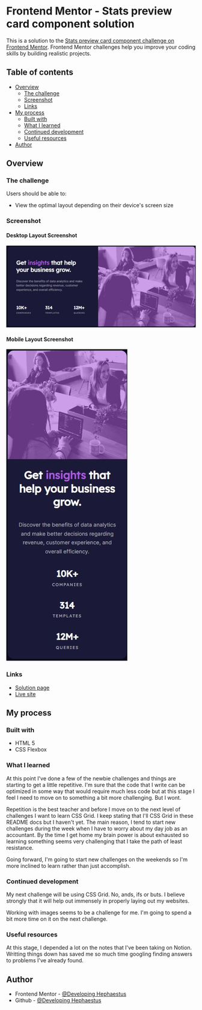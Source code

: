 
# Frontend Mentor - Stats preview card component solution
This is a solution to the [Stats preview card component challenge on Frontend Mentor](https://www.frontendmentor.io/challenges/stats-preview-card-component-8JqbgoU62). Frontend Mentor challenges help you improve your coding skills by building realistic projects. 

## Table of contents

- [Overview](#overview)
  - [The challenge](#the-challenge)
  - [Screenshot](#screenshot)
  - [Links](#links)
- [My process](#my-process)
  - [Built with](#built-with)
  - [What I learned](#what-i-learned)
  - [Continued development](#continued-development)
  - [Useful resources](#useful-resources)
- [Author](#author)

## Overview

### The challenge

Users should be able to:

- View the optimal layout depending on their device's screen size

### Screenshot

#### Desktop Layout Screenshot
![](screenshot_desktop.jpg)

#### Mobile Layout Screenshot
![](screenshot_mobile.jpg)

### Links

- [Solution page](https://github.com/UnknownBuilder/FEmentor_stats-preview-card)
- [Live site](https://unknownbuilder.github.io/FEmentor_stats-preview-card/)

## My process

### Built with

- HTML 5
- CSS Flexbox

### What I learned

At this point I've done a few of the newbie challenges and things are starting to get a little repetitive. I'm sure that the code that I write can be optimized in some way that would require much less code but at this stage I feel I need to move on to something a bit more challenging. But I wont. 

Repetition is the best teacher and before I move on to the next level of challenges I want to learn CSS Grid. I keep stating that I'll CSS Grid in these README docs but I haven't yet. The main reason, I tend to start new challenges during the week when I have to worry about my day job as an accountant. By the time I get home my brain power is about exhausted so learning something seems very challenging that I take the path of least resistance.

Going forward, I'm going to start new challenges on the weekends so I'm more inclined to learn rather than just accomplish. 

### Continued development

My next challenge will be using CSS Grid. No, ands, ifs or buts. I believe strongly that it will help out immensely in properly laying out my websites.

Working with images seems to be a challenge for me. I'm going to spend a bit more time on it on the next challenge. 

### Useful resources

At this stage, I depended a lot on the notes that I've been taking on Notion. Writting things down has saved me so much time googling finding answers to problems I've already found. 

## Author

- Frontend Mentor - [@Developing Hephaestus](https://www.frontendmentor.io/profile/UnknownBuilder)
- Github - [@Developing Hephaestus](https://github.com/UnknownBuilder)
